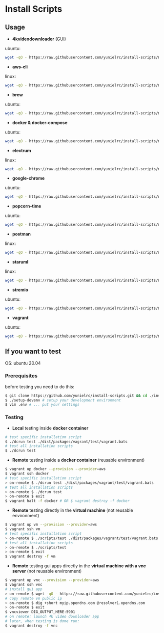 # Install Scripts

## Usage

- **4kvideodownloader** (GUI)

ubuntu:

```sh
wget -qO - https://raw.githubusercontent.com/yunielrc/install-scripts/master/dist/packages/4kvideodownloader/4kvideodownloader-ubuntu | bash
```

- **aws-cli**

linux:

```sh
wget -qO - https://raw.githubusercontent.com/yunielrc/install-scripts/master/dist/packages/aws-cli/aws-cli-linux | bash
```

- **brew**

ubuntu:

```sh
wget -qO - https://raw.githubusercontent.com/yunielrc/install-scripts/master/dist/packages/brew/brew-ubuntu | bash
```

- **docker & docker-compose**

ubuntu:

```sh
wget -qO - https://raw.githubusercontent.com/yunielrc/install-scripts/master/dist/packages/docker/docker-ubuntu | bash
```

- **electrum**

linux:

```sh
wget -qO - https://raw.githubusercontent.com/yunielrc/install-scripts/master/dist/packages/electrum/electrum-linux | bash
```

- **google-chrome**

ubuntu:

```sh
wget -qO - https://raw.githubusercontent.com/yunielrc/install-scripts/master/dist/packages/google-chrome/google-chrome-ubuntu | bash
```

- **popcorn-time**

ubuntu:

```sh
wget -qO - https://raw.githubusercontent.com/yunielrc/install-scripts/master/dist/packages/popcorn-time/popcorn-time-ubuntu | bash
```

- **postman**

linux:

```sh
wget -qO - https://raw.githubusercontent.com/yunielrc/install-scripts/master/dist/packages/postman/postman-linux | bash
```

- **staruml**

linux:

```sh
wget -qO - https://raw.githubusercontent.com/yunielrc/install-scripts/master/dist/packages/staruml/staruml-linux | bash
```

- **stremio**

ubuntu:

```sh
wget -qO - https://raw.githubusercontent.com/yunielrc/install-scripts/master/dist/packages/stremio/stremio-linux | bash
```

- **vagrant**

ubuntu:

```sh
wget -qO - https://raw.githubusercontent.com/yunielrc/install-scripts/master/dist/packages/vagrant/vagrant-ubuntu | bash
```

## If you want to test

OS: ubuntu 20.04

### Prerequisites

before testing you need to do this:

```sh
$ git clone https://github.com/yunielrc/install-scripts.git && cd ./install-scripts
$ ./setup-devenv # setup your development environment
$ vim .env # ... put your settings
```

### Testing

- **Local** testing inside **docker container**

```sh
# test specific installation script
$ ./dcrun test ./dist/packages/vagrant/test/vagrant.bats
# test all installation scripts
$ ./dcrun test
```

- **Remote** testing inside a **docker container** (reusable environment)

```sh
$ vagrant up docker --provision --provider=aws
$ vagrant ssh docker
# test specific installation script
> on-remote $ ./dcrun test ./dist/packages/vagrant/test/vagrant.bats
# test all installation scripts
> on-remote $ ./dcrun test
> on-remote $ exit
$ vagrant halt -f docker # OR $ vagrant destroy -f docker
```

- **Remote** testing directly in the **virtual machine** (not reusable environment)

```sh
$ vagrant up vm --provision --provider=aws
$ vagrant ssh vm
# test specific installation script
> on-remote $ ./scripts/test ./dist/packages/vagrant/test/vagrant.bats
# test all installation scripts
> on-remote $ ./scripts/test
> on-remote $ exit
$ vagrant destroy -f vm
```

- **Remote** testing gui apps directly in the **virtual machine with a vnc server** (not reusable environment)

```sh
$ vagrant up vnc --provision --provider=aws
$ vagrant ssh vnc
# install gui app
> on-remote $ wget -qO - https://raw.githubusercontent.com/yunielrc/install-scripts/master/dist/packages/4kvideodownloader/4kvideodownloader-ubuntu | bash
# copy remote vm public ip
> on-remote $ dig +short myip.opendns.com @resolver1.opendns.com
> on-remote $ exit
$ vncviewer DIG_OUTPUT_HERE:5901
# on remote: launch 4k video downloader app
# later, when testing is done run:
$ vagrant destroy -f vnc
```
